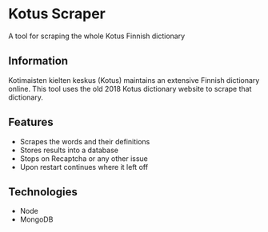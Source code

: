 # Kotus Scraper
A tool for scraping the whole Kotus Finnish dictionary

## Information
Kotimaisten kielten keskus (Kotus) maintains an extensive Finnish dictionary online.
This tool uses the old 2018 Kotus dictionary website to scrape that dictionary.

## Features
* Scrapes the words and their definitions
* Stores results into a database
* Stops on Recaptcha or any other issue
* Upon restart continues where it left off

## Technologies
* Node
* MongoDB
